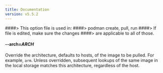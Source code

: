 ```yaml
---
title: Documentation
version: v5.5.2
---
```


####> This option file is used in:
####>   podman create, pull, run
####> If file is edited, make sure the changes
####> are applicable to all of those.
#### **--arch**=*ARCH*
Override the architecture, defaults to hosts, of the image to be pulled. For example, `arm`.
Unless overridden, subsequent lookups of the same image in the local storage matches this architecture, regardless of the host.
